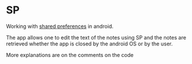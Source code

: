 # SP

Working with [shared preferences](http://developer.android.com/training/basics/data-storage/shared-preferences.html) in android.

The app allows one to edit the text of the notes using SP and the notes are retrieved whether the app is closed by the android OS or by the user.

More explanations are on the comments on the code
